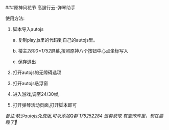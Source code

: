 ###原神风花节 高遏行云-弹琴助手

使用方法: 

1. 脚本导入autojs

    a. 复制play.js里的代码到自己的autojs里。 

    b. 楼主*2800×1752*屏幕,按照原神八个按钮中心点坐标写入

    c. 保存退出

2. 打开autojs的无障碍选项

3. 打开autojs悬浮窗

4. 进入游戏,调至24/30帧,

5. 打开弹琴活动页面,打开脚本即可

_*备注*:缺少autojs免费版,可以添加Q群 175252284 进群获取 有空传库里，现在要睡了🥱_